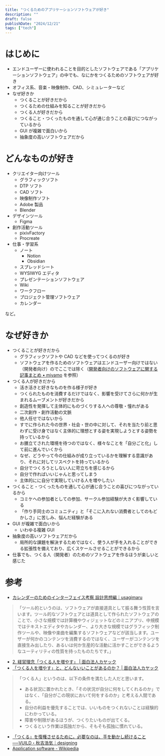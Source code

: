 ```yaml
---
title: "つくるためのアプリケーションソフトウェアが好き"
description: ""
draft: false
publishDate: "2024/12/21"
tags: ["tech"]
---
```



# はじめに

- エンドユーザーに使われることを目的としたソフトウェアである「アプリケーションソフトウェア」の中でも、なにかをつくるためのソフトウェアが好き
- オフィス系、音楽・映像制作、CAD、シミュレーターなど
- なぜ好きか
	- つくることが好きだから
	- つくるための仕組みを知ることが好きだから
	- つくる人が好きだから
	- つくること・つくったものを通して心が通じ合うことの喜びにつながっているから
	- GUI が複雑で面白いから
	- 抽象度の高いソフトウェアだから

# どんなものが好き

- クリエイター向けツール
	- グラフィックソフト
	- DTP ソフト
	- CAD ソフト
	- 映像制作ソフト
	- Adobe 製品
	- Blender
- デザインツール
	- Figma
- 創作活動ツール
	- pixivFactory
	- Procreate
- 仕事・学習系
	- ノート
		- Notion
		- Obsidian
	- スプレッドシート
	- WYSIWYG エディタ
	- プレゼンテーションソフトウェア
	- Wiki
	- ワークフロー
	- プロジェクト管理ソフトウェア
	- カレンダー

など。

# なぜ好きか

- つくることが好きだから
	- グラフィックソフトや CAD などを使ってつくるのが好き
	- ソフトウェアを作るためのソフトウェアはエンドユーザー向けではない（開発者向け）のでここでは除く（[開発者向けのソフトウェアに関する記事まとめ • miyamo](https://miyamo.me/posts/to-developer/) を参照）
- つくる人が好きだから
	- 活き活きと好きなものを作る様子が好き
	- つくられたものを消費するだけではなく、影響を受けてさらに何かが生まれるムーブメントが好きだから
	- 創造性を発揮して主体的にものづくりする人への尊敬・憧れがある
	- 二次創作・創作活動の文脈
	- 他人任せではないから
	- すでに作られた今の世界・社会・世の中に対して、それを当たり前と思わずに受け身ではなく主体的に理想とする姿を実現しようとする姿勢を持っているから
	- お膳立てされた環境を待つのではなく、様々なことを「自分ごと化」して前に進んでいくから
	- なぜ、どうやって今の仕組みが成り立っているかを理解する意識があり、それに対してリスペクトを持っているから
	- 自分でつくろうとしない人に苛立ちを感じるから
	- 自分で作ればいいじゃんと思ってしまう
	- 主体的にに自分で実現していける人を増やしたい
- つくること・つくったものを通して心が通じ合うことの喜びにつながっているから
	- コミケへの参加者としての参加、サークル参加経験が大きく影響している
	- 「作り手同士のコミュニティ」と「そこに入れない消費者としてのもどかしさ」に苦しみ、悩んだ経験がある
- GUI が複雑で面白いから
	- いわゆる複雑 GUI
- 抽象度の高いソフトウェアだから
	- 局所的な課題を解決するためではなく、使う人が手を入れることができる拡張性を備えており、広くスケールさせることができるから
- 仕事でも、つくる人（開発者）のためのソフトウェアを作るほうが楽しいと感じた

# 参考

- [カレンダーのためのインターフェイス考察 設計思想編｜usagimaru](https://note.com/usagimaruma/n/n8872c463292e)

>「ツール的というのは、ソフトウェアが直接道具として振る舞う性質を言います。ツール的なソフトウェアとは道具として作られたソフトウェアのことで、小さな規模では計算機やウィジェットなどのミニアプリ、中規模ではテキストエディタやカレンダー、より大きな規模ではグラフィック制作ツールや、映像や楽曲を編集するソフトウェアなどが該当します。ユーザーが何かのコンテンツを消費するのではなく、ユーザーがコンテンツを直接生み出したり、あるいは何か生産的な活動に活かすことができるようなユーティリティの性質を持ったものたちです。」

- [2. 経営理念「つくる人を増やす」 | 面白法人カヤック](https://www.kayac.com/vision/vision)
- [「つくる人を増やす」と、どんないいことがあるのか？ | 面白法人カヤック](https://www.kayac.com/news/2016/05/yanasawa_blog_vol10)

>「つくる人」というのは、以下の条件を満たした人だと思います。
>- ある状況に置かれたとき、「その状況が自分に何をしてくれるのか」ではなく、「自分がこの現状において何をするのか」と考える人間である。
>- 自分の利益を優先することでは、いいものをつくれないことは経験的にわかっている。
>- 障害や制限があるほうが、つくりたいものが出てくる。
>- つくるという作業は孤独だから、そもそも孤独に慣れている。

- [「つくる」を復権させるために。必要なのは、手を動かし続けること──VUILD・秋吉浩気｜designing](https://designing.jp/vuild-akiyoshi)
- [Application software - Wikipedia](https://en.wikipedia.org/wiki/Application_software)
